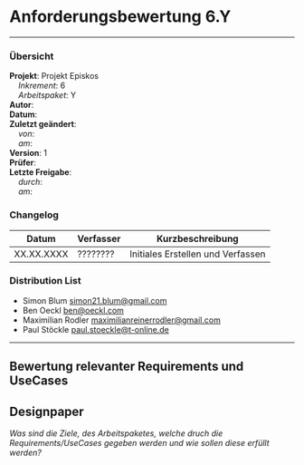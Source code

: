 # Anforderungsbewertung 6.Y

---

### Übersicht

**Projekt**: Projekt Episkos \
&nbsp;&nbsp;&nbsp;&nbsp;_Inkrement_: 6\
&nbsp;&nbsp;&nbsp;&nbsp;_Arbeitspaket_: Y\
**Autor**: \
**Datum**: \
**Zuletzt geändert**: \
&nbsp;&nbsp;&nbsp;&nbsp;_von_: \
&nbsp;&nbsp;&nbsp;&nbsp;_am_: \
**Version**: 1 \
**Prüfer**: \
**Letzte Freigabe**: \
&nbsp;&nbsp;&nbsp;&nbsp;_durch_: \
&nbsp;&nbsp;&nbsp;&nbsp;_am_: 

### Changelog

| Datum      | Verfasser | Kurzbeschreibung                  |
| ---------- | --------- | --------------------------------- |
| XX.XX.XXXX | ????????  | Initiales Erstellen und Verfassen |

### Distribution List

- Simon Blum <simon21.blum@gmail.com>
- Ben Oeckl <ben@oeckl.com>
- Maximilian Rodler <maximilianreinerrodler@gmail.com>
- Paul Stöckle <paul.stoeckle@t-online.de>

---

## Bewertung relevanter Requirements und UseCases

## Designpaper
_Was sind die Ziele, des Arbeitspaketes, welche druch die Requirements/UseCases gegeben werden und wie sollen diese erfüllt werden?_
